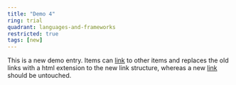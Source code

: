 ```yaml
---
title: "Demo 4"
ring: trial
quadrant: languages-and-frameworks
restricted: true
tags: [new]
---
```


This is a new demo entry. Items can [link](/methods-and-patterns/demo-1.html) to other items and replaces the old links with a html extension to the new link structure, whereas a new [link](/methods-and-patterns/demo-1/) should be untouched.
